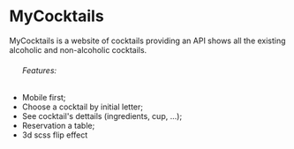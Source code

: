 # MyCocktails

<p> MyCocktails is a website of cocktails providing an API shows all the existing alcoholic and non-alcoholic cocktails. </p>

<ul>
<h6> Features: </h6>
<li> Mobile first; </li>
<li> Choose a cocktail by initial letter; </li>
<li> See cocktail's dettails (ingredients, cup, ...); </li>
<li> Reservation a table; </li>
<li> 3d scss flip effect </li>
</ul>
